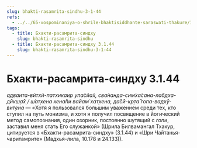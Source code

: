 ```yaml
---
slug: bhakti-rasamrita-sindhu-3-1-44
refs:
  - ../../65-vospominaniya-o-shrile-bhaktisiddhante-saraswati-thakure/1024-1982-01-29-b3-radi-sluzheniya-guru-mozhno-podnimatsya-na-prevoshodyashhij-nas-uroven.md
tags:
  - title: Бхакти-расамрита-синдху
    slug: bhakti-rasamrita-sindhu
  - title: Бхакти-расамрита-синдху 3.1.44
    slug: bhakti-rasamrita-sindhu-3-1-44
---
```


# Бхакти-расамрита-синдху 3.1.44

*адваита-вӣтхӣ-патхикаир упа̄сйа̄х̣, сва̄нанда-сим̇ха̄сана-лабдха-дӣкш̣а̄х̣ / ш́ат̣хена кена̄пи вайам̇ хат̣хена, да̄сӣ-кр̣та̄ гопа-вадхӯ-вит̣ена* — «Хотя я пользовался большим уважением среди тех, кто ступил на путь монизма, и хотя я получил посвящение в йогический метод самопознания, один озорник, постоянно шутящий с *гопи*, заставил меня стать Его служанкой» (Шрила Билвамангал Тхакур, цитируется в «Бхакти-расамрита-синдху» (3.1.44) и «Шри Чайтанья-чаритамрите» (Мадхья-лила, 10.178 и 24.133)).



